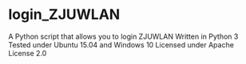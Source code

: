 # login_ZJUWLAN
A Python script that allows you to login ZJUWLAN
Written in Python 3
Tested under Ubuntu 15.04 and Windows 10
Licensed under Apache License 2.0
